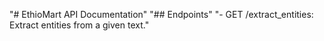 "# EthioMart API Documentation" 
"## Endpoints" 
"- GET /extract_entities: Extract entities from a given text." 
